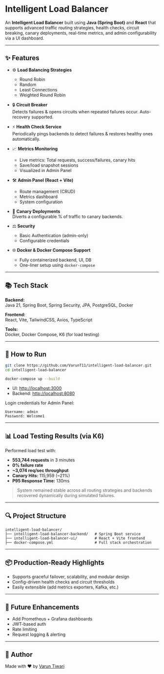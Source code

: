 # Intelligent Load Balancer

An **Intelligent Load Balancer** built using **Java (Spring Boot)** and **React** that supports advanced traffic routing strategies, health checks, circuit breaking, canary deployments, real-time metrics, and admin configurability via a UI dashboard.

---

## ✨ Features

- ⚙ **Load Balancing Strategies**  
  - Round Robin
  - Random
  - Least Connections
  - Weighted Round Robin

- 🔒 **Circuit Breaker**  
  Detects failures & opens circuits when repeated failures occur. Auto-recovery supported.

- ⚡ **Health Check Service**  
  Periodically pings backends to detect failures & restores healthy ones automatically.

- 📈 **Metrics Monitoring**  
  - Live metrics: Total requests, success/failures, canary hits
  - Save/load snapshot sessions
  - Visualized in Admin Panel

- 🛠️ **Admin Panel (React + Vite)**  
  - Route management (CRUD)
  - Metrics dashboard
  - System configuration

- 🤝 **Canary Deployments**  
  Diverts a configurable % of traffic to canary backends.

- ⚖️ **Security**  
  - Basic Authentication (admin-only)
  - Configurable credentials

- 🌐 **Docker & Docker Compose Support**  
  - Fully containerized backend, UI, DB
  - One-liner setup using `docker-compose`

---

## 📚 Tech Stack

**Backend:**  
Java 21, Spring Boot, Spring Security, JPA, PostgreSQL, Docker

**Frontend:**  
React, Vite, TailwindCSS, Axios, TypeScript

**Tools:**  
Docker, Docker Compose, K6 (for load testing)

---

## 🚀 How to Run

```bash
git clone https://github.com/VarunT11/intelligent-load-balancer.git
cd intelligent-load-balancer

docker-compose up --build
```

- UI: [http://localhost:3000](http://localhost:3000)
- Backend: [http://localhost:8080](http://localhost:8080)

Login credentials for Admin Panel:
```
Username: admin
Password: Welcome1
```

---

## 📊 Load Testing Results (via K6)

Performed load test with:
- **553,744 requests** in 3 minutes
- **0% failure rate**
- **~3,074 req/sec throughput**
- **Canary Hits:** 115,959 (~21%)
- **P95 Response Time:** 130ms

> System remained stable across all routing strategies and backends recovered dynamically during simulated failures.

---

## 🔍 Project Structure

```
intelligent-load-balancer/
├── intelligent-load-balancer-backend/   # Spring Boot service
├── intelligent-load-balancer-ui/        # React + Vite frontend
├── docker-compose.yml                   # Full stack orchestration
```

---

## 📦 Production-Ready Highlights

- Supports graceful failover, scalability, and modular design
- Config-driven health checks and circuit thresholds
- Easily extensible (add metrics exporters, Kafka, etc.)

---

## 🚧 Future Enhancements

- Add Prometheus + Grafana dashboards
- JWT-based auth
- Rate limiting
- Request logging & alerting

---

## 👥 Author

Made with ❤️ by [Varun Tiwari](https://github.com/VarunT11)
